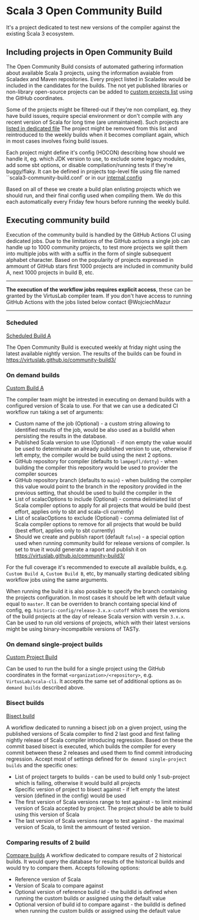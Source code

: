 # Scala 3 Open Community Build

It's a project dedicated to test new versions of the compiler against the existing Scala 3 ecosystem. 

## Including projects in Open Community Build

The Open Community Build consists of automated gathering information about available Scala 3 projects, using the information avaiable from Scaladex and Maven repositories. Every project listed in Scaladex would be included in the candidates for the builds. The not yet published libraries or non-library open-source projects can be added to [custom projects list](
https://github.com/VirtusLab/community-build3/blob/master/coordinator/configs/custom-projects.txt) using the GitHub coordinates.

Some of the projects might be filtered-out if they're non compliant, eg. they have build issues, require special environment or don't compile with any recent version of Scala for long time (are unmaintained). Such projects are [listed in dedicated file](
https://github.com/VirtusLab/community-build3/blob/master/coordinator/configs/filtered-projects.txt) The project might be removed from this list and reintroduced to the weekly builds when it becomes compliant again, which in most cases involves fixing build issues.

Each project might define it's config (HOCON) describing how should we handle it, eg. which JDK version to use, to exclude some legacy modules, add some sbt options, or disable compilation/running tests if they're buggy/flaky. It can be defined in projects top-level file using file named ``scala3-community-build.conf` or in our [internal config](https://github.com/VirtusLab/community-build3/blob/master/coordinator/configs/projects-config.conf)

Based on all of these we create a build plan enlisting projects which we should run, and their final config used when compiling them. We do this each automatically every Friday few hours before running the weekly build.

## Executing community build
Execution of the community build is handled by the GitHub Actions CI using dedicated jobs. Due to the limitations of the GitHub actions a single job can handle up to 1000 community projects, to test more projects we split them into multiple jobs with with a suffix in the form of single subsequent alphabet character. Based on the popularity of projects expressed in ammount of GitHub stars first 1000 projects are included in community build A, next 1000 projects in build B, etc. 

---
**The execution of the workflow jobs requires explicit access**, these can be granted by the VirtusLab compiler team. If you don't have access to running GitHub Actions with the jobs listed below contact @WojciechMazur

---
 
### Scheduled 
[Scheduled Build A](https://github.com/VirtusLab/community-build3/actions/workflows/buildExecuteScheduledWeekly-A.yaml)

The Open Community Build is executed weekly at friday night using the latest available nightly version. The results of the builds can be found in https://virtuslab.github.io/community-build3/

### On demand builds
[Custom Build A](https://github.com/VirtusLab/community-build3/actions/workflows/buildExecuteCustom-A.yaml)

The compiler team might be intrested in executing on demand builds with a configured version of Scala to use. For that we can use a dedicated CI workflow run taking a set of arguments:
- Custom name of the job (Optional) - a custom string allowing to identified results of the job, would be also used as a buildId when persisting the results in the database. 
- Published Scala version to use (Optional) - if non empty the value would be used to determinate an already published version to use, otherwise if left empty, the compiler would be build using the next 2 options.
- GitHub repository for compiler (defaults to `lampepfl/dotty`) - when building the compiler this repository would be used to provider the compiler sources
- GitHub repository branch (defaults to `main`) - when building the compiler this value would point to the branch in the repository provided in the previous setting, that should be used to build the compiler in the
- List of scalacOptions to include (Optional) - comma delimiated list of Scala compiler options to apply for all projects that would be build (best effort, applies only to sbt and scala-cli currently)
- List of scalacOptions to exclude (Optional) - comma delimiated list of Scala compiler options to remove for all projects that would be build (best effort, applies only to sbt currently)
- Should we create and publish raport (default `false`) - a special option used when running community build for release versions of compiler. Is set to true it would generate a raport and publish it on https://virtuslab.github.io/community-build3/

For the full coverage it's recommended to execute all available builds, e.g. `Custom Build A`, `Custom Build B`, etc, by manually starting dedicated sibling workflow jobs using the same arguments. 

When running the build it is also possible to specify the branch containing the projects configuration. In most cases it should be left with default value equal to `master`. It can be overriden to branch containg special kind of config, eg. `historic-config/release-3.x.x-cutoff` which uses the versions of the build projects at the day of release Scala version with versin `3.x.x`. Can be used to run old versions of projects, which with their latest versions might be using binary-incompatbile versions of TASTy. 

### On demand single-project builds
[Custom Project Build](https://github.com/VirtusLab/community-build3/actions/workflows/buildSingle.yaml)

Can be used to run the build for a single project using the GitHub coordinates in the format `<organization>/<repository>`, e.g. `VirtusLab/scala-cli`. It accepts the same set of additional options as `On demand builds` described above.

### Bisect builds
[Bisect build](https://github.com/VirtusLab/community-build3/actions/workflows/buildBisect.yaml)

A workflow dedicated to running a bisect job on a given project, using the published versions of Scala compiler to find 2 last good and first failing nightly release of Scala compiler introducing regression. Based on these the commit based bisect is executed, which builds the compiler for every commit between these 2 releases and used them to find commit introducing regression. Accept most of settings defined for `On demand single-project builds` and the specific ones:
- List of project targets to builds - can be used to build only 1 sub-project which is failing, otherwise it would build all projects
- Specific version of project to bisect against - if left empty the latest version (defined in the config) would be used
- The first version of Scala versions range to test against - to limit minimal version of Scala accepted by project. The project should be able to build using this version of Scala
- The last version of Scala versions range to test against - the maximal version of Scala, to limit the ammount of tested version. 

### Comparing results of 2 build
[Compare builds](https://github.com/VirtusLab/community-build3/actions/workflows/compare.yaml)
A workflow dedicated to compare results of 2 historical builds. It would query the database for results of the historical builds and would try to compare them. Accepts following options:
- Reference version of Scala
- Version of Scala to compare against 
- Optional version of reference build id - the buildId is defined when running the custom builds or assigned using the default value
- Optional version of build id to compare against - the buildId is defined when running the custom builds or assigned using the default value

